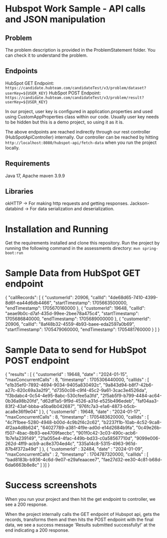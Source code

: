 # Hubspot Work Sample - API calls and JSON manipulation

## Problem
The problem description is provided in the ProblemStatement folder. You can check it to understand the problem.

## Endpoints 
HubSpot GET Endpoint: `https://candidate.hubteam.com/candidateTest/v3/problem/dataset?userKey=${USER_KEY}`
HubSpot POST Endpoint: `https://candidate.hubteam.com/candidateTest/v3/problem/result?userKey=${USER_KEY}`

In our project, user key is configured in application.properties and used using CustomAppProperties class within our code. Usually user key needs to be hidden but this is a demo project, so using it as it is.

The above endpoints are reached indirectly through our rest controller (HubSpotApiController) internally.
Our controller can be reached by hitting `http://localhost:8080/hubspot-api/fetch-data` when you run the project locally. 

## Requirements 

Java 17, 
Apache maven 3.9.9

## Libraries
okHTTP -> For making http requests and getting responses.
Jackson-databind -> For data serialization and deserialization.

# Installation and Running
Get the requirements installed and clone this repository.
Run the project by running the following command in the assessments directory: 
`mvn spring-boot:run`

# Sample Data from HubSpot GET endpoint

{
    "callRecords": [
        {
            "customerId": 20906,
            "callId": "4de68d65-7410-4399-8d6f-ea44d6db4466",
            "startTimestamp": 1705663500000,
            "endTimestamp": 1705670160000
        },
        {
            "customerId": 19648,
            "callId": "aeae9b0c-d7af-435d-99ee-2bee78a475c4",
            "startTimestamp": 1705686840000,
            "endTimestamp": 1705689000000
        },
        {
            "customerId": 20906,
            "callId": "8af48b32-4559-4b93-baee-eda2597a0b69",
            "startTimestamp": 1705479060000,
            "endTimestamp": 1705481760000
        }
    ]
}

# Sample Data to send for HubSpot POST endpoint
{
  "results" : [ {
    "customerId" : 19648,
    "date" : "2024-01-15",
    "maxConcurrentCalls" : 8,
    "timestamp" : 1705306440000,
    "callIds" : [ "e1b35ef0-7892-4694-9034-9405a830492c", "9a843d94-b8f7-42b6-a27c-820c69a3a2f9", "d7350c08-c9f4-45c2-9a61-3cac3e4526da", "f3bdabc4-0c54-4e95-8abc-530cfee5a3fd", "2f5ab5f9-b799-4484-ac64-0b36a98b20fd", "d62df1a5-9f9d-4526-a31d-e525b496edeb", "faf04aa3-83f2-43af-bbba-a5ba6b042687", "976fc7a3-e1a6-4873-b5cb-aca8e36f9e04" ]
  }, {
    "customerId" : 19648,
    "date" : "2024-01-17",
    "maxConcurrentCalls" : 8,
    "timestamp" : 1705483620000,
    "callIds" : [ "4c7f1bee-5280-4948-b00d-4c9b2f4c2c62", "b2237f1b-10ab-4c52-9ca8-4f2aa4d8b624", "64027789-a381-4f9e-ad0d-e14d2684b9fa", "0c49e26b-f507-4bac-8b93-ee4709faecbc", "901f0c42-3c03-490c-acb6-1b7e1a239149", "21a055e4-4fac-449b-bd33-c0a58567710d", "9099e006-262d-4ff9-acb9-ac8e3704ed4c", "335a14c8-5315-4963-961d-87b4f372a49d" ]
  }, {
    "customerId" : 32484,
    "date" : "2024-01-09",
    "maxConcurrentCalls" : 2,
    "timestamp" : 1704787320000,
    "callIds" : [ "bad8183b-b936-4c6d-9e07-e29afeaacee7", "fae27d32-ee30-4c81-b68d-6da6663b8e8c" ]
  }]
}

# Success screenshots
When you run your project and then hit the get endpoint to controller, we see a 200 response.


When the project internally calls the GET endpoint of Hubspot api, gets the records, transforms them and then hits the POST endpoint with the final data, we see a success message 'Results submitted successfully!' at the end indicating a 200 response.